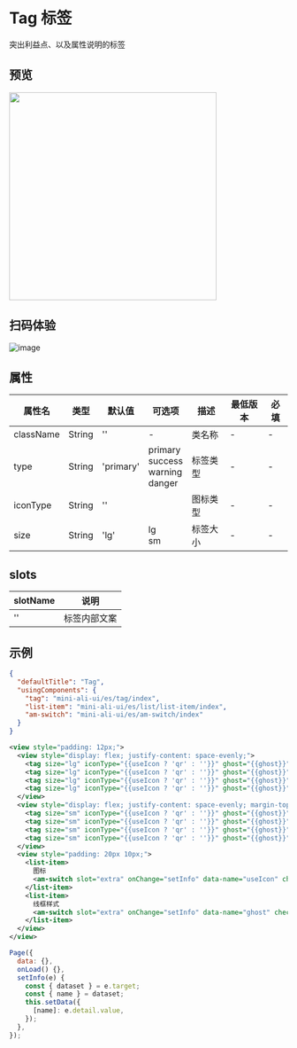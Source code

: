 # Tag 标签

突出利益点、以及属性说明的标签

## 预览

<img width="375" src="https://gw.alipayobjects.com/mdn/rms_ce4c6f/afts/img/A*DT2tRpvTjswAAAAAAAAAAABkARQnAQ">

## 扫码体验

![image](http://mdn.alipayobjects.com/afts/img/A*rZ49QIi3GLoAAAAAAAAAAABkAa8wAA/original?bz=openpt_doc&t=4uqeKb9sYskPuZ1kwVzoewAAAABkMK8AAAAA)



## 属性

| 属性名    | 类型   | 默认值    | 可选项                                        | 描述     | 最低版本 | 必填 |
| --------- | ------ | --------- | --------------------------------------------- | -------- | -------- | ---- |
| className | String | ''        | -                                             | 类名称   | -        | -    |
| type      | String | 'primary' | primary<br />success<br />warning<br />danger | 标签类型 | -        | -    |
| iconType  | String | ''        |                                               | 图标类型 | -        | -    |
| size      | String | 'lg'      | lg<br />sm                                    | 标签大小 | -        | -    |

## slots

| slotName | 说明         |
| -------- | ------------ |
| ''       | 标签内部文案 |

## 示例

```json
{
  "defaultTitle": "Tag",
  "usingComponents": {
    "tag": "mini-ali-ui/es/tag/index",
    "list-item": "mini-ali-ui/es/list/list-item/index",
    "am-switch": "mini-ali-ui/es/am-switch/index"
  }
}
```

```xml
<view style="padding: 12px;">
  <view style="display: flex; justify-content: space-evenly;">
    <tag size="lg" iconType="{{useIcon ? 'qr' : ''}}" ghost="{{ghost}}" type="primary">标签</tag>
    <tag size="lg" iconType="{{useIcon ? 'qr' : ''}}" ghost="{{ghost}}" type="warning">标签</tag>
    <tag size="lg" iconType="{{useIcon ? 'qr' : ''}}" ghost="{{ghost}}" type="danger">标签</tag>
    <tag size="lg" iconType="{{useIcon ? 'qr' : ''}}" ghost="{{ghost}}" type="success">标签</tag>
  </view>
  <view style="display: flex; justify-content: space-evenly; margin-top: 20px;">
    <tag size="sm" iconType="{{useIcon ? 'qr' : ''}}" ghost="{{ghost}}" type="primary">标签</tag>
    <tag size="sm" iconType="{{useIcon ? 'qr' : ''}}" ghost="{{ghost}}" type="warning">标签</tag>
    <tag size="sm" iconType="{{useIcon ? 'qr' : ''}}" ghost="{{ghost}}" type="danger">标签</tag>
    <tag size="sm" iconType="{{useIcon ? 'qr' : ''}}" ghost="{{ghost}}" type="success">标签</tag>
  </view>
  <view style="padding: 20px 10px;">
    <list-item>
      图标
      <am-switch slot="extra" onChange="setInfo" data-name="useIcon" checked="{{useIcon}}"/>
    </list-item>
    <list-item>
      线框样式
      <am-switch slot="extra" onChange="setInfo" data-name="ghost" checked="{{ghost}}"/>
    </list-item>
  </view>
</view>
```

```javascript
Page({
  data: {},
  onLoad() {},
  setInfo(e) {
    const { dataset } = e.target;
    const { name } = dataset;
    this.setData({
      [name]: e.detail.value,
    });
  },
});
```

